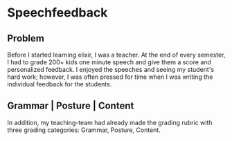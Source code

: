 # Speechfeedback

## Problem 
Before I started learning elixir, I was a teacher.  At the end of every semester, I had to grade 200+ kids one minute speech 
and give them a score and personalized feedback.  I enjoyed the speeches and seeing my student's hard work; however,
I was often pressed for time when I was writing the individual feedback for the students. 

## Grammar | Posture | Content
In addition, my teaching-team had already made the grading rubric with three grading categories: Grammar, Posture, Content.
